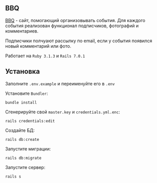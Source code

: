 ## BBQ

[BBQ](http:/ilyaz.site) - cайт, помогающий организовывать события. Для каждого события реализован функционал подписчиков, фотографий и комментариев.

Подписчики полчуают рассылку по email, если у события появился новый комментарий или фото.

Работает на `Ruby 3.1.3` и `Rails 7.0.1`

## Установка

Заполните `.env.example` и переименуйте его в `.env`

Установите `Bundler`:
```
bundle install
```

Сгенерируйте свой `master.key` и `credentials.yml.enc`:
```
rails credentials:edit
```

Создайте БД:
```
rails db:create
```

Запустите миграции:
```
rails db:migrate
```

Запустите сервер:
```
rails s
```
